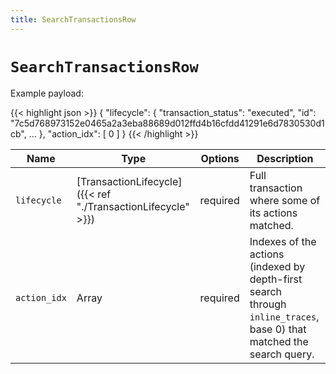 ```yaml
---
title: SearchTransactionsRow
---
```


# `SearchTransactionsRow`

Example payload:

{{< highlight json >}}
{
  "lifecycle": {
    "transaction_status": "executed",
    "id": "7c5d768973152e0465a2a3eba88689d012ffd4b16cfdd41291e6d7830530d1cb",
    ...
  },
  "action_idx": [
    0
  ]
}
{{< /highlight >}}


Name | Type | Options | Description
-----|------|---------|------------
`lifecycle` | [TransactionLifecycle]({{< ref "./TransactionLifecycle" >}}) | required | Full transaction where some of its actions matched.
`action_idx` | Array<Number> | required | Indexes of the actions (indexed by depth-first search through `inline_traces`, base 0) that matched the search query.

